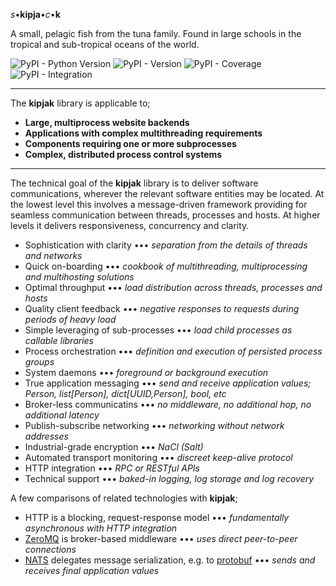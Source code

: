 *s*•**kipja**•*c*•**k**

A small, pelagic fish from the tuna family. Found in large schools in the
tropical and sub-tropical oceans of the world.

![PyPI - Python Version](https://img.shields.io/pypi/pyversions/kipjak)
![PyPI - Version](https://img.shields.io/pypi/v/kipjak)
![PyPI - Coverage](https://img.shields.io/badge/coverage-75%25-brightgreen)
![PyPI - Integration](https://img.shields.io/badge/integration-passing-cyan)

---

The **kipjak** library is applicable to;

* **Large, multiprocess website backends**
* **Applications with complex multithreading requirements**
* **Components requiring one or more subprocesses**
* **Complex, distributed process control systems**

---

The technical goal of the **kipjak** library is to deliver software communications, wherever the
relevant software entities may be located. At the lowest level this involves a message-driven
framework providing for seamless communication between threads, processes and hosts. At higher
levels it delivers responsiveness, concurrency and clarity.

* Sophistication with clarity ••• *separation from the details of threads and networks*
* Quick on-boarding ••• *cookbook of multithreading, multiprocessing and multihosting solutions*
* Optimal throughput ••• *load distribution across threads, processes and hosts*
* Quality client feedback ••• *negative responses to requests during periods of heavy load*
* Simple leveraging of sub-processes ••• *load child processes as callable libraries*
* Process orchestration ••• *definition and execution of persisted process groups*
* System daemons ••• *foreground or background execution*
* True application messaging ••• *send and receive application values; Person, list[Person], dict[UUID,Person], bool, etc*
* Broker-less communicatins ••• *no middleware, no additional hop, no additional latency*
* Publish-subscribe networking ••• *networking without network addresses*
* Industrial-grade encryption ••• *NaCl (Salt)*
* Automated transport monitoring ••• *discreet keep-alive protocol*
* HTTP integration ••• *RPC or RESTful APIs*
* Technical support ••• *baked-in logging, log storage and log recovery*

A few comparisons of related technologies with **kipjak**;

* HTTP is a blocking, request-response model ••• *fundamentally asynchronous with HTTP integration*
* [ZeroMQ](https://zeromq.org) is broker-based middleware ••• *uses direct peer-to-peer connections*
* [NATS](https://nats.io) delegates message serialization, e.g. to [protobuf](https://protobuf.dev) ••• *sends and receives final application values*
